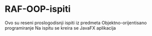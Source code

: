 # RAF-OOP-ispiti
Ovo su reseni proslogodisnji ispiti iz predmeta Objektno-orijentisano programiranje
Na ispitu se kreira se JavaFX aplikacija

